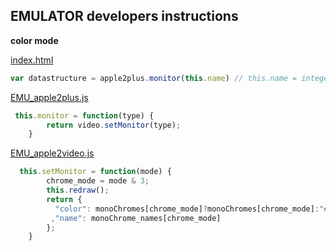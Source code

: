 ## EMULATOR developers instructions

**color mode**

[index.html](/index.html)
```javascript
var datastructure = apple2plus.monitor(this.name) // this.name = integer number cyling between 0-3
```

[EMU_apple2plus.js](/res/EMU_apple2plus.js)
```javascript
 this.monitor = function(type) {
        return video.setMonitor(type);
    }
```
[EMU_apple2video.js](/res/EMU_apple2video.js)
```javascript
  this.setMonitor = function(mode) {
        chrome_mode = mode & 3;
        this.redraw();
        return {
          "color": monoChromes[chrome_mode]?monoChromes[chrome_mode]:"#000000"
         ,"name": monoChrome_names[chrome_mode]
        };
    }
```

